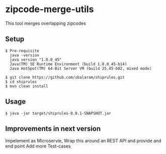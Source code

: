 zipcode-merge-utils
==========================

This tool merges overlapping zipcodes


## Setup

```
$ Pre-requisite
  java -version
  java version "1.8.0_45"
  Java(TM) SE Runtime Environment (build 1.8.0_45-b14)
  Java HotSpot(TM) 64-Bit Server VM (build 25.45-b02, mixed mode)

$ git clone https://github.com/sbalaram/shiprules.git
$ cd shiprules
$ mvn clean install
```


## Usage

    $ java -jar target/shiprules-0.0.1-SNAPSHOT.jar
    
    
## Improvements in next version
Impelement as Microservie, Wrap this around an REST API and provide and end point 
Add more Test-cases 
